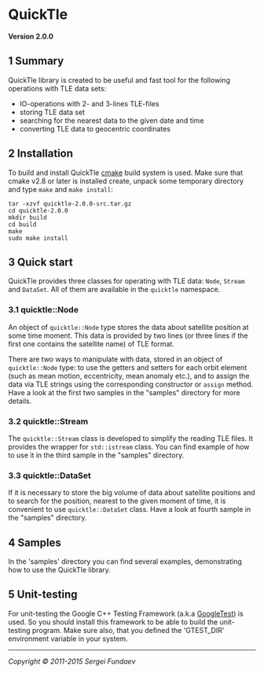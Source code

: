 # QuickTle

**Version 2.0.0**

## 1 Summary

QuickTle library is created to be useful and fast tool for the following operations with TLE data sets:

* IO-operations with 2- and 3-lines TLE-files
* storing TLE data set
* searching for the nearest data to the given date and time
* converting TLE data to geocentric coordinates


## 2 Installation

To build and install QuickTle [cmake](http://www.cmake.org/) build system is used. Make sure that cmake v2.8 or later is installed create, unpack some temporary directory and type ```make``` and ```make install```:

    tar -xzvf quicktle-2.0.0-src.tar.gz
    cd quicktle-2.0.0
    mkdir build
    cd build
    make
    sudo make install
    

## 3 Quick start

QuickTle provides three classes for operating with TLE data: ```Node```, ```Stream``` and ```DataSet```. All of them are available in the ```quicktle``` namespace.

### 3.1 quicktle::Node

An object of ```quicktle::Node``` type stores the data about satellite position at some time moment. This data is provided by two lines (or three lines if the first one contains the satellite name) of TLE format.

There are two ways to manipulate with data, stored in an object of ```quicktle::Node``` type: to use the getters and setters for each orbit element (such as mean motion, eccentricity, mean anomaly etc.), and to assign the data via TLE strings using the corresponding constructor or ```assign``` method. Have a look at the first two samples in the "samples" directory for more details.

### 3.2 quicktle::Stream

The ```quicktle::Stream``` class is developed to simplify the reading TLE files. It provides the wrapper for ```std::istream``` class. You can find example of how to use it in the third sample in the "samples" directory.

### 3.3 quicktle::DataSet

If it is necessary to store the big volume of data about satellite positions and to search for the position, nearest to the given moment of time, it is convenient to use ```quicktle::DataSet``` class. Have a look at fourth sample in the "samples" directory.


## 4 Samples

In the 'samples' directory you can find several examples,   demonstrating  how  to  use  the  QuickTle library.

## 5 Unit-testing

For unit-testing the Google C++ Testing Framework (a.k.a  [GoogleTest](http://code.google.com/p/googletest/))  is  used.  So  you  should install this framework to be able to build the unit-testing  program.  Make sure  also, that you defined the 'GTEST_DIR' environment variable in your system.
 
---

*Copyright &copy; 2011-2015 Sergei Fundaev*
